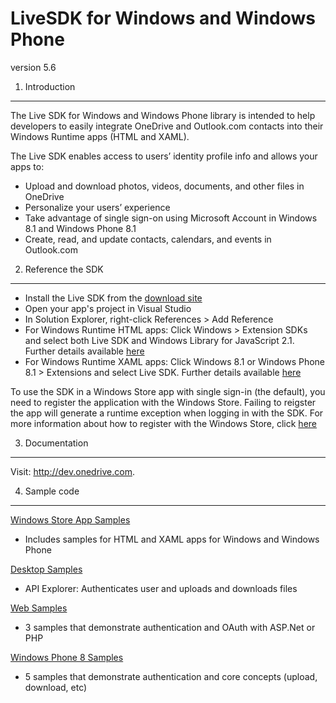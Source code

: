 LiveSDK for Windows and Windows Phone
================
version 5.6

1. Introduction
---------------

The Live SDK for Windows and Windows Phone library is intended to help developers to easily 
integrate OneDrive and Outlook.com contacts into their Windows Runtime apps (HTML and XAML). 

The Live SDK enables access to users’ identity profile info and allows your apps to:
* Upload and download photos, videos, documents, and other files in OneDrive
* Personalize your users’ experience
* Take advantage of single sign-on using Microsoft Account in Windows 8.1 and Windows Phone 8.1
* Create, read, and update contacts, calendars, and events in Outlook.com

2. Reference the SDK 
--------------------
* Install the Live SDK from the [download site](http://www.microsoft.com/en-us/download/details.aspx?id=42552)
* Open your app's project in Visual Studio
* In Solution Explorer, right-click References > Add Reference
* For Windows Runtime HTML apps: Click Windows > Extension SDKs and select both Live SDK and Windows Library for JavaScript 2.1. Further details available [here](http://msdn.microsoft.com/en-us/library/dn631820.aspx)
* For Windows Runtime XAML apps: Click Windows 8.1 or Windows Phone 8.1 > Extensions and select Live SDK. Further details available [here](http://msdn.microsoft.com/en-us/library/dn631823.aspx)

To use the SDK in a Windows Store app with single sign-in (the default), you need to register the application with the Windows Store. Failing to reigster the app will generate a runtime exception when logging in with the SDK. For more information about how to register with the Windows Store, click [here](http://msdn.microsoft.com/en-US/library/dn631823.aspx#associate_your_app_with_the_store)


3. Documentation
----------------

Visit: http://dev.onedrive.com. 

4. Sample code
-----------------
[Windows Store App Samples](https://github.com/liveservices/LiveSDK-for-Windows/tree/master/src/WinStore)
* Includes samples for HTML and XAML apps for Windows and Windows Phone

[Desktop Samples](https://github.com/liveservices/LiveSDK-for-Windows/tree/master/src/Desktop)
* API Explorer: Authenticates user and uploads and downloads files

[Web Samples](https://github.com/liveservices/LiveSDK-for-Windows/tree/master/src/Web)
* 3 samples that demonstrate authentication and OAuth with ASP.Net or PHP

[Windows Phone 8 Samples](https://github.com/liveservices/LiveSDK-for-Windows/tree/master/src/WP8)
* 5 samples that demonstrate authentication and core concepts (upload, download, etc)
